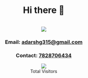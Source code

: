 <h1 align="center" style="border-bottom: none">Hi there 👋</h1>
<!-- <h2 align="center" >I am a computer science graduate who loves to learn and explore different possibilities in the technology.</h2>-->
<!-- <h2 align="center"> Open for full time job opprtunities as a software developer</h2>-->

<!--<p align="center">
 <a href="https://drive.google.com/file/d/1wBd7tiB0FrbTjiJqXHB3sqiBBX8uzBUh/view?usp=sharing">
   <img src="/1e4ed6ace0977ce.png" alt="Resume"/>
 </a>
</p>
-->
<p align="center">
 <br />
 <img src="https://github-readme-stats.vercel.app/api?username=adarshg315&show_icons=true" />
 <h3 align="center"> Email: <a href="mailto:adarshg315@gmail.com">adarshg315@gmail.com</a></h3>
 <h3 align="center"> Contact: <a href="tel:+9178287064354">7828706434</a></h3>
</p>

<p align="center">
<img src="https://profile-counter.glitch.me/{Adarshg315}/count.svg" /><br>
  Total Visitors 
</p>


